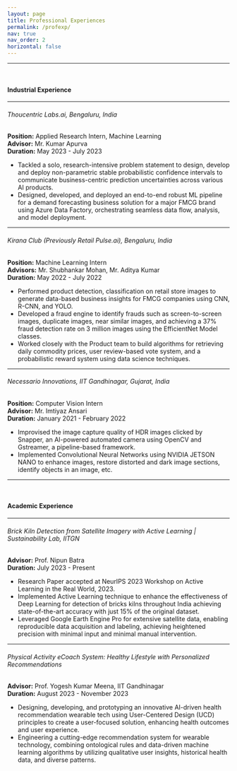 ```yaml
---
layout: page
title: Professional Experiences
permalink: /profexp/
nav: true
nav_order: 2
horizontal: false
---
```


---

<br>

#### **Industrial Experience**



---

<h6>Thoucentric Labs.ai, Bengaluru, India</h6>

**Position:** Applied Research Intern, Machine Learning  
**Advisor:** Mr. Kumar Apurva  
**Duration:** May 2023 - July 2023



- Tackled a solo, research-intensive problem statement to design, develop and deploy non-parametric stable probabilistic confidence intervals to communicate business-centric prediction uncertainties across various AI products.
- Designed, developed, and deployed an end-to-end robust ML pipeline for a demand forecasting business solution for a major FMCG brand using Azure Data Factory, orchestrating seamless data flow, analysis, and model deployment.

---

<h6>Kirana Club (Previously Retail Pulse.ai), Bengaluru, India</h6>

**Position:** Machine Learning Intern  
**Advisors:** Mr. Shubhankar Mohan, Mr. Aditya Kumar  
**Duration:** May 2022 - July 2022



- Performed product detection, classification on retail store images to generate data-based business insights for FMCG companies using CNN, R-CNN, and YOLO.
- Developed a fraud engine to identify frauds such as screen-to-screen images, duplicate images, near similar images, and achieving a 37% fraud detection rate on 3 million images using the EfficientNet Model classes.
- Worked closely with the Product team to build algorithms for retrieving daily commodity prices, user review-based vote system, and a probabilistic reward system using data science techniques.

---

<h6>Necessario Innovations, IIT Gandhinagar, Gujarat, India</h6>

**Position:** Computer Vision Intern  
**Advisor:** Mr. Imtiyaz Ansari  
**Duration:** January 2021 - February 2022



- Improvised the image capture quality of HDR images clicked by Snapper, an AI-powered automated camera using OpenCV and Gstreamer, a pipeline-based framework.
- Implemented Convolutional Neural Networks using NVIDIA JETSON NANO to enhance images, restore distorted and dark image sections, identify objects in an image, etc.

---

<br>

#### **Academic Experience**




---
<h6>Brick Kiln Detection from Satellite Imagery with Active Learning | Sustainability Lab, IITGN</h6>

**Advisor:** Prof. Nipun Batra  
**Duration:** July 2023 - Present


- Research Paper accepted at NeurIPS 2023 Workshop on Active Learning in the Real World, 2023.
- Implemented Active Learning technique to enhance the effectiveness of Deep Learning for detection of bricks kilns throughout India achieving state-of-the-art accuracy with just 15% of the original dataset.
- Leveraged Google Earth Engine Pro for extensive satellite data, enabling reproducible data acquisition and labeling, achieving heightened precision with minimal input and minimal manual intervention.

---

<h6>Physical Activity eCoach System: Healthy Lifestyle with Personalized Recommendations</h6>

**Advisor:** Prof. Yogesh Kumar Meena, IIT Gandhinagar  
**Duration:** August 2023 - November 2023



- Designing, developing, and prototyping an innovative AI-driven health recommendation wearable tech using User-Centered Design (UCD) principles to create a user-focused solution, enhancing health outcomes and user experience.
- Engineering a cutting-edge recommendation system for wearable technology, combining ontological rules and data-driven machine learning algorithms by utilizing qualitative user insights, historical health data, and diverse patterns.


